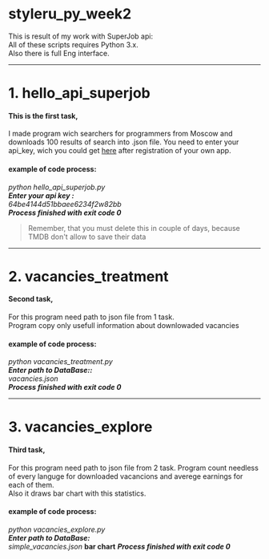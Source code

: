 # styleru_py_week2
This is result of my work with SuperJob api:  
All of these scripts requires Python 3.x.  
Also there is full Eng interface.  
***
# 1. hello_api_superjob #
#### This is the first task, 
I made program wich searchers for programmers from Moscow and downloads 100 results of search into .json file. 
You need to enter your api_key, wich you could get [here](https://api.superjob.ru/) after registration of your own app.  
#### example of code process:    
  *python hello_api_superjob.py*  
  ***Enter your api key :***  
  *64be4144d51bbaee6234f2w82bb*    
  ***Process finished with exit code 0***  
  > Remember, that you must delete this in couple of days, because TMDB don't allow to save their data      
  
***
# 2. vacancies_treatment #
#### Second task,  
For this program need path to json file from 1 task.  
Program copy only usefull information about downlowaded vacancies  
#### example of code process:  
  *python vacancies_treatment.py*  
  ***Enter path to DataBase::***  
  *vacancies.json*   
  ***Process finished with exit code 0***  
  
***
# 3. vacancies_explore #
#### Third task,
For this program need path to json file from 2 task.
Program count needless of every languge for downloaded vacancions and averege earnings for each of them.  
Also it draws bar chart with this statistics.
#### example of code process:  
  *python vacancies_explore.py*  
  ***Enter path to DataBase:***  
  *simple_vacancies.json*
  **bar chart**
  ***Process finished with exit code 0***  
